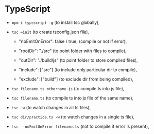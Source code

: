 # TypeScript

- `npm i typescript -g` (to install tsc globally),
- `tsc –init` (to create tsconfig.json file),

  - "noEmitOnError": false / true, (compile or not if error),

  - "rootDir": "./src" (to point folder with files to compile),
  - "outDir": "./build/js" (to point folder to store compiled files),
  - "include": ["src"] (to include only particular dir to compile),
  - "exclude": ["build"] (to exclude dir from being compiled),

- `tsc filename.ts othername.js` (to compile ts into js file),
- `tsc filename.ts` (to compile ts into js file of the same name),
- `tsc -w` (to watch changes in all ts files),
- `tsc dir/practice.ts -w` (to watch changes in a single ts file),
- `tsc --noEmitOnError filename.ts` (not to compile if error is present),
